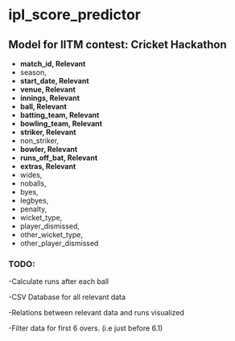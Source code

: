 <h1>ipl_score_predictor</h1>
<h2>Model for IITM contest: Cricket Hackathon</h2>

<ul list-style-type:disc>
<strong><li>match_id, Relevant</li></strong>
<li>season,</li>
<strong><li>start_date, Relevant</li></strong>
<strong><li>venue, Relevant</li></strong>
<strong><li>innings, Relevant</li></strong>
<strong><li>ball, Relevant</li></strong>
<strong><li>batting_team, Relevant</li></strong>
<strong><li>bowling_team, Relevant</li></strong>
<strong><li>striker, Relevant</li></strong>
<li>non_striker,</li>
<strong><li>bowler, Relevant</li></strong>
<strong><li>runs_off_bat, Relevant</li></strong>
<strong><li>extras, Relevant</li></strong>
<li>wides,</li>
<li>noballs,</li>
<li>byes,</li>
<li>legbyes,</li>
<li>penalty,</li>
<li>wicket_type,</li>
<li>player_dismissed,</li>
<li>other_wicket_type,</li>
<li>other_player_dismissed</li>
</ul>


<h3>TODO:</h3>
<p>-Calculate runs after each ball</p>
<p>-CSV Database for all relevant data</p>
<p>-Relations between relevant data and runs visualized</p>
<p>-Filter data for first 6 overs. (i.e just before 6.1)</p>
